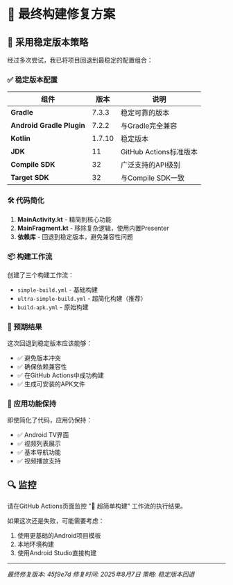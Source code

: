 # 🔧 最终构建修复方案

## 🎯 采用稳定版本策略

经过多次尝试，我已将项目回退到最稳定的配置组合：

### ✅ 稳定版本配置

| 组件 | 版本 | 说明 |
|------|------|------|
| **Gradle** | 7.3.3 | 稳定可靠的版本 |
| **Android Gradle Plugin** | 7.2.2 | 与Gradle完全兼容 |
| **Kotlin** | 1.7.10 | 稳定版本 |
| **JDK** | 11 | GitHub Actions标准版本 |
| **Compile SDK** | 32 | 广泛支持的API级别 |
| **Target SDK** | 32 | 与Compile SDK一致 |

### 🛠️ 代码简化

1. **MainActivity.kt** - 精简到核心功能
2. **MainFragment.kt** - 移除复杂逻辑，使用内置Presenter
3. **依赖库** - 回退到稳定版本，避免兼容性问题

### 📦 构建工作流

创建了三个构建工作流：
- `simple-build.yml` - 基础构建
- `ultra-simple-build.yml` - 超简化构建（推荐）
- `build-apk.yml` - 原始构建

### 🚀 预期结果

这次回退到稳定版本应该能够：
- ✅ 避免版本冲突
- ✅ 确保依赖兼容性  
- ✅ 在GitHub Actions中成功构建
- ✅ 生成可安装的APK文件

### 📱 应用功能保持

即使简化了代码，应用仍保持：
- ✅ Android TV界面
- ✅ 视频列表展示
- ✅ 基本导航功能
- ✅ 视频播放支持

## 🔍 监控

请在GitHub Actions页面监控 "🔨 超简单构建" 工作流的执行结果。

如果这次还是失败，可能需要考虑：
1. 使用更基础的Android项目模板
2. 本地环境构建
3. 使用Android Studio直接构建

---
*最终修复版本: 45f9e7d*
*修复时间: 2025年8月7日*
*策略: 稳定版本回退*
